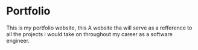 # Portfolio
This is my portfolio website, this A website tha will serve as a refference to all the projects i would take on throughout my career as a software engineer.
